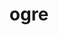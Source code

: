 ---
layout: smileys&emotion
title: ogre
emoji: ogre
permalink: 👹.html
image: assets/img/3moji/ogre.png
---